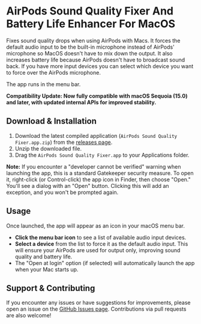 # AirPods Sound Quality Fixer And Battery Life Enhancer For MacOS

Fixes sound quality drops when using AirPods with Macs. 
It forces the default audio input to be the built-in microphone instead of AirPods' microphone so MacOS doesn't have to mix down the output. 
It also increases battery life because AirPods doesn't have to broadcast sound back.
If you have more input devices you can select which device you want to force over the AirPods microphone.

The app runs in the menu bar.

**Compatibility Update: Now fully compatible with macOS Sequoia (15.0) and later, with updated internal APIs for improved stability.**

## Download & Installation

1.  Download the latest compiled application (`AirPods Sound Quality Fixer.app.zip`) from the [releases page](https://github.com/milgra/MacOS-audio-selector/releases/tag/v1.1).
2.  Unzip the downloaded file.
3.  Drag the `AirPods Sound Quality Fixer.app` to your Applications folder.

**Note:** If you encounter a "developer cannot be verified" warning when launching the app, this is a standard Gatekeeper security measure. To open it, right-click (or Control-click) the app icon in Finder, then choose "Open." You'll see a dialog with an "Open" button. Clicking this will add an exception, and you won't be prompted again.

## Usage

Once launched, the app will appear as an icon in your macOS menu bar.

*   **Click the menu bar icon** to see a list of available audio input devices.
*   **Select a device** from the list to force it as the default audio input. This will ensure your AirPods are used for output only, improving sound quality and battery life.
*   The "Open at login" option (if selected) will automatically launch the app when your Mac starts up.

## Support & Contributing

If you encounter any issues or have suggestions for improvements, please open an issue on the [GitHub Issues page](https://github.com/milgra/MacOS-audio-selector/issues). Contributions via pull requests are also welcome!
